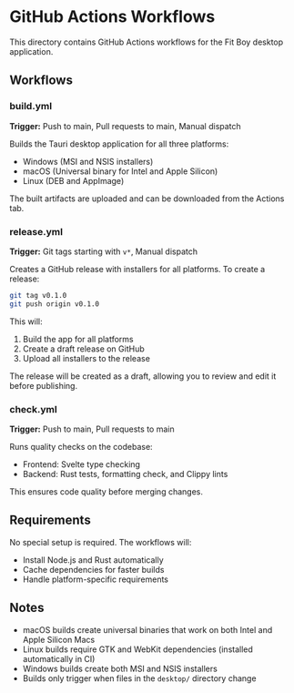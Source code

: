 # GitHub Actions Workflows

This directory contains GitHub Actions workflows for the Fit Boy desktop application.

## Workflows

### build.yml

**Trigger:** Push to main, Pull requests to main, Manual dispatch

Builds the Tauri desktop application for all three platforms:

- Windows (MSI and NSIS installers)
- macOS (Universal binary for Intel and Apple Silicon)
- Linux (DEB and AppImage)

The built artifacts are uploaded and can be downloaded from the Actions tab.

### release.yml

**Trigger:** Git tags starting with `v*`, Manual dispatch

Creates a GitHub release with installers for all platforms. To create a release:

```bash
git tag v0.1.0
git push origin v0.1.0
```

This will:

1. Build the app for all platforms
2. Create a draft release on GitHub
3. Upload all installers to the release

The release will be created as a draft, allowing you to review and edit it before publishing.

### check.yml

**Trigger:** Push to main, Pull requests to main

Runs quality checks on the codebase:

- Frontend: Svelte type checking
- Backend: Rust tests, formatting check, and Clippy lints

This ensures code quality before merging changes.

## Requirements

No special setup is required. The workflows will:

- Install Node.js and Rust automatically
- Cache dependencies for faster builds
- Handle platform-specific requirements

## Notes

- macOS builds create universal binaries that work on both Intel and Apple Silicon Macs
- Linux builds require GTK and WebKit dependencies (installed automatically in CI)
- Windows builds create both MSI and NSIS installers
- Builds only trigger when files in the `desktop/` directory change
